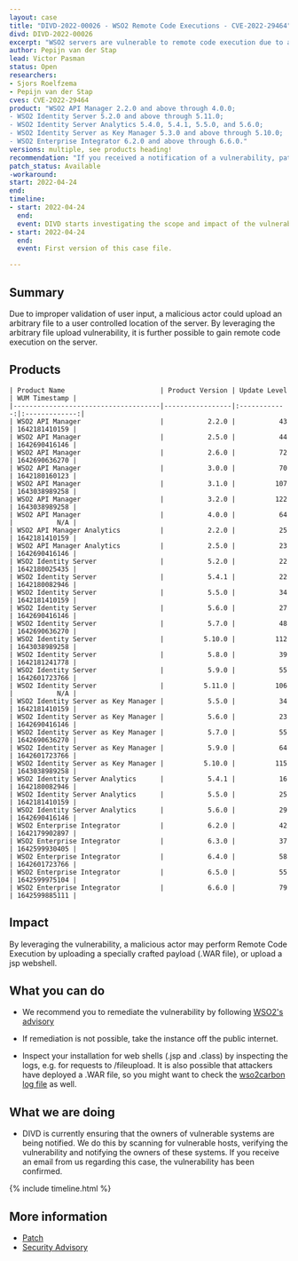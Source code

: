 ```yaml
---
layout: case
title: "DIVD-2022-00026 - WSO2 Remote Code Executions - CVE-2022-29464"
divd: DIVD-2022-00026
excerpt: "WSO2 servers are vulnerable to remote code execution due to a vulnerability that allows attackers to perform unauthenticated unrestricted arbitrary file uploads. DIVD is actively notifying owners of vulnerable systems"
author: Pepijn van der Stap
lead: Victor Pasman
status: Open
researchers:
- Sjors Roelfzema
- Pepijn van der Stap
cves: CVE-2022-29464
product: "WSO2 API Manager 2.2.0 and above through 4.0.0; 
- WSO2 Identity Server 5.2.0 and above through 5.11.0; 
- WSO2 Identity Server Analytics 5.4.0, 5.4.1, 5.5.0, and 5.6.0;
- WSO2 Identity Server as Key Manager 5.3.0 and above through 5.10.0; 
- WSO2 Enterprise Integrator 6.2.0 and above through 6.6.0."
versions: multiple, see products heading!
recommendation: "If you received a notification of a vulnerability, patch your system with the information provided in this notification."
patch_status: Available
-workaround:
start: 2022-04-24
end:
timeline:
- start: 2022-04-24
  end:
  event: DIVD starts investigating the scope and impact of the vulnerability.
- start: 2022-04-24
  end:	
  event: First version of this case file.

---
```


## Summary

Due to improper validation of user input, a malicious actor could upload an arbitrary file to a user controlled location of the server. By leveraging the arbitrary file upload vulnerability, it is further possible to gain remote code execution on the server.

## Products

```
| Product Name                        | Product Version | Update Level | WUM Timestamp |
|-------------------------------------|-----------------|:------------:|:-------------:|
| WSO2 API Manager                    |           2.2.0 |           43 | 1642181410159 |
| WSO2 API Manager                    |           2.5.0 |           44 | 1642690416146 |   
| WSO2 API Manager                    |           2.6.0 |           72 | 1642690636270 |   
| WSO2 API Manager                    |           3.0.0 |           70 | 1642180160123 |   
| WSO2 API Manager                    |           3.1.0 |          107 | 1643038989258 |   
| WSO2 API Manager                    |           3.2.0 |          122 | 1643038989258 |   
| WSO2 API Manager                    |           4.0.0 |           64 |           N/A |   
| WSO2 API Manager Analytics          |           2.2.0 |           25 | 1642181410159 |   
| WSO2 API Manager Analytics          |           2.5.0 |           23 | 1642690416146 |   
| WSO2 Identity Server                |           5.2.0 |           22 | 1642180025435 |   
| WSO2 Identity Server                |           5.4.1 |           22 | 1642180082946 |   
| WSO2 Identity Server                |           5.5.0 |           34 | 1642181410159 |   
| WSO2 Identity Server                |           5.6.0 |           27 | 1642690416146 |   
| WSO2 Identity Server                |           5.7.0 |           48 | 1642690636270 |   
| WSO2 Identity Server                |          5.10.0 |          112 | 1643038989258 |   
| WSO2 Identity Server                |           5.8.0 |           39 | 1642181241778 |   
| WSO2 Identity Server                |           5.9.0 |           55 | 1642601723766 |   
| WSO2 Identity Server                |          5.11.0 |          106 |           N/A |   
| WSO2 Identity Server as Key Manager |           5.5.0 |           34 | 1642181410159 |   
| WSO2 Identity Server as Key Manager |           5.6.0 |           23 | 1642690416146 |   
| WSO2 Identity Server as Key Manager |           5.7.0 |           55 | 1642690636270 |   
| WSO2 Identity Server as Key Manager |           5.9.0 |           64 | 1642601723766 |   
| WSO2 Identity Server as Key Manager |          5.10.0 |          115 | 1643038989258 |   
| WSO2 Identity Server Analytics      |           5.4.1 |           16 | 1642180082946 |   
| WSO2 Identity Server Analytics      |           5.5.0 |           25 | 1642181410159 |   
| WSO2 Identity Server Analytics      |           5.6.0 |           29 | 1642690416146 |
| WSO2 Enterprise Integrator          |           6.2.0 |           42 | 1642179902897 |   
| WSO2 Enterprise Integrator          |           6.3.0 |           37 | 1642599930405 |
| WSO2 Enterprise Integrator          |           6.4.0 |           58 | 1642601723766 |
| WSO2 Enterprise Integrator          |           6.5.0 |           55 | 1642599975104 |   
| WSO2 Enterprise Integrator          |           6.6.0 |           79 | 1642599885111 |   
```

## Impact

By leveraging the vulnerability, a malicious actor may perform Remote Code Execution by uploading a specially crafted payload (.WAR file), or upload a jsp webshell.

## What you can do

* We recommend you to remediate the vulnerability by following [WSO2's advisory](https://docs.wso2.com/display/Security/Security+Advisory+WSO2-2021-1738) 
* If remediation is not possible, take the instance off the public internet.

* Inspect your installation for web shells (.jsp and .class) by inspecting the logs, e.g. for requests to /fileupload. It is also possible that attackers have deployed a .WAR file, so you might want to check the [wso2carbon log file](https://docs.wso2.com/display/ADMIN44x/Monitoring+Logs) as well.


## What we are doing

* DIVD is currently ensuring that the owners of vulnerable systems are being notified. We do this by scanning for vulnerable hosts, verifying the vulnerability and notifying the owners of these systems. If you receive an email from us regarding this case, the vulnerability has been confirmed.

{% include timeline.html %}

## More information

* [Patch](https://docs.wso2.com/display/Security/Security+Advisory+WSO2-2021-1738#SecurityAdvisoryWSO2-2021-1738-UpdateVersions)
* [Security Advisory](https://docs.wso2.com/display/Security/Security+Advisory+WSO2-2021-1738)

